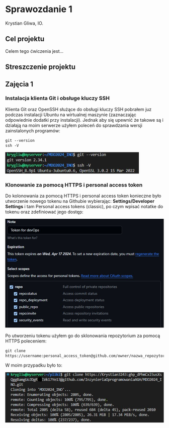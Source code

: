 # Sprawozdanie 1
Krystian Gliwa, IO.

## Cel projektu
Celem tego ćwiczenia jest...

## Streszczenie projektu

## Zajęcia 1

### Instalacja klienta Git i obsługe kluczy SSH

Klienta Git oraz OpenSSH służące do obsługi kluczy SSH pobrałem juz podczas instalacji Ubuntu na wirtualnej maszynie (zaznaczając odpowiednie dodatki przy instalacji). Jednak aby się upewnić że takowe są i działają na moim serwerze użyłem poleceń do sprawdzania wersji zainstalonych programów:
```
git --version
ssh -V
```
![wersja Gita i OpenSSH](./zrzuty_ekranu/1.jpg)

### Klonowanie za pomocą HTTPS i personal access token

Do kolonowania za pomocą HTTPS i personal access token konieczne było utworzenie nowego tokenu na Githubie wybierając: **Settings/Developer Settings** i tam Personal access tokens (classic), po czym wpisać notatke do tokenu oraz zdefiniować jego dostęp: 

![wersja Gita i OpenSSH](./zrzuty_ekranu/2.jpg)

Po utworzeniu tokenu użyłem go do sklonowania repozytorium za pomocą HTTPS poleceniem: 
```
git clone https://username:personal_access_token@github.com/owner/nazwa_repozytorium.git
``` 
W moim przypadku było to: 

![wersja Gita i OpenSSH](./zrzuty_ekranu/3.jpg)
